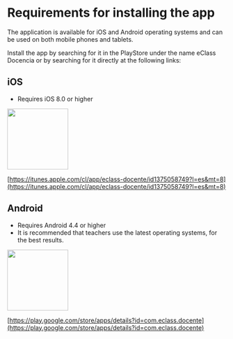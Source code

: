 # Requirements for installing the app

The application is available for iOS and Android operating systems and can be used on both mobile phones and tablets.

Install the app by searching for it in the PlayStore under the name eClass Docencia or by searching for it directly at the following links:

## iOS
* Requires iOS 8.0 or higher

<img src="/guide/ico-appstore.png" width="140"/>

[https://itunes.apple.com/cl/app/eclass-docente/id1375058749?l=es&mt=8](https://itunes.apple.com/cl/app/eclass-docente/id1375058749?l=es&mt=8)

## Android
* Requires Android 4.4 or higher
* It is recommended that teachers use the latest operating systems, for the best results.

<img src="/guide/ico-googleplay.png" width="140"/>

[https://play.google.com/store/apps/details?id=com.eclass.docente](https://play.google.com/store/apps/details?id=com.eclass.docente)
